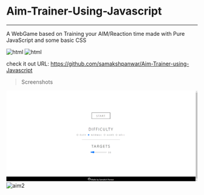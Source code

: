 # Aim-Trainer-Using-Javascript
-----------------------
A WebGame based on Training your AIM/Reaction time made with Pure JavaScript and some basic CSS

<img src="https://img.shields.io/badge/HTML5-E34F26?style=for-the-badge&logo=html5&logoColor=white" alt="html"> <img src="https://img.shields.io/badge/JavaScript-F7DF1E?style=for-the-badge&logo=javascript&logoColor=black" alt="html">

check it out URL: https://github.com/samakshpanwar/Aim-Trainer-using-Javascript

>Screenshots

<img src="https://raw.githubusercontent.com/samakshpanwar/Aim-Trainer-using-Javascript/main/aim.png" alt="aimlab1" width=750px border="0">
<img src="https://i.ibb.co/xLwhvcb/aim2.png" alt="aim2" width=750px border="0">
